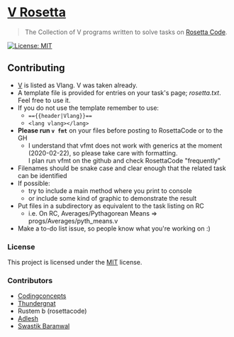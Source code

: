 # [V Rosetta]
> The Collection of V programs written to solve tasks on [Rosetta Code]. 

[![License: MIT](https://img.shields.io/badge/License-MIT-blue.svg)](https://opensource.org/licenses/MIT)

## Contributing
* [V](github.com/vlang/v) is listed as Vlang. V was taken already.
* A template file is provided for entries on your task's page; _rosetta.txt_. Feel free to use it.
* If you do not use the template remember to use:
    * ```=={{header|Vlang}}==```
    * ```<lang vlang></lang>```
* __Please run ```v fmt```__ on your files before posting to RosettaCode or to the GH
    * I understand that vfmt does not work with generics at the moment (2020-02-22), so please take care with formatting.  
      I plan run vfmt on the github and check RosettaCode "frequently"
* Filenames should be snake case and clear enough that the related task can be identified
* If possible:
    * try to include a main method where you print to console
    * or include some kind of graphic to demonstrate the result
* Put files in a subdirectory as equivalent to the task listing on RC
    * i.e. On RC, Averages/Pythagorean Means => progs/Averages/pyth_means.v
* Make a to-do list issue, so people know what you're working on :)
### License
This project is licensed under the [MIT](/LICENSE) license.

### Contributors
* [Codingconcepts](http://rosettacode.org/wiki/User:Codingconcepts)
* [Thundergnat](http://rosettacode.org/wiki/User:Thundergnat)
* Rustem b       (rosettacode)
* [Adlesh](https://github.com/adlesh)  
* [Swastik Baranwal](https://github.com/Delta456)


[!!]:()
[V Rosetta]: http://rosettacode.org/wiki/Category:Vlang
[Rosetta Code]: http://rosettacode.org
